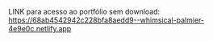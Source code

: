 LINK para acesso ao portfólio sem download: https://68ab4542942c228bfa8aedd9--whimsical-palmier-4e9e0c.netlify.app
